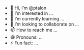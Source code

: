- 👋 Hi, I’m @ptalon
- 👀 I’m interested in ...
- 🌱 I’m currently learning ...
- 💞️ I’m looking to collaborate on ...
- 📫 How to reach me ...
- 😄 Pronouns: ...
- ⚡ Fun fact: ...

<!---
ptalon/ptalon is a ✨ special ✨ repository because its `README.md` (this file) appears on your GitHub profile.
You can click the Preview link to take a look at your changes.
--->
